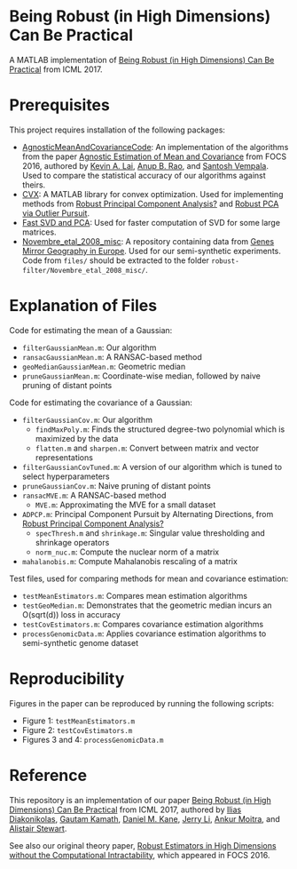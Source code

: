 # Being Robust (in High Dimensions) Can Be Practical
A MATLAB implementation of [Being Robust (in High Dimensions) Can Be Practical](https://arxiv.org/abs/1703.00893) from ICML 2017.

Prerequisites 
===
This project requires installation of the following packages:
* [AgnosticMeanAndCovarianceCode](https://github.com/kal2000/AgnosticMeanAndCovarianceCode): An implementation of the algorithms from the paper [Agnostic Estimation of Mean and Covariance](https://arxiv.org/abs/1604.06968) from FOCS 2016, authored by [Kevin A. Lai](https://www.cc.gatech.edu/~klai9/), [Anup B. Rao](https://sites.google.com/site/anupraob/), and [Santosh Vempala](https://www.cc.gatech.edu/~vempala/). Used to compare the statistical accuracy of our algorithms against theirs.
* [CVX](http://cvxr.com/cvx/): A MATLAB library for convex optimization. Used for implementing methods from [Robust Principal Component Analysis?](https://dl.acm.org/citation.cfm?id=1970395) and [Robust PCA via Outlier Pursuit](https://arxiv.org/abs/1010.4237).
* [Fast SVD and PCA](https://www.mathworks.com/matlabcentral/fileexchange/47132-fast-svd-and-pca): Used for faster computation of SVD for some large matrices.
* [Novembre_etal_2008_misc](https://github.com/NovembreLab/Novembre_etal_2008_misc): A repository containing data from [Genes Mirror Geography in Europe](https://www.nature.com/articles/nature07331). Used for our semi-synthetic experiments. Code from `files/` should be extracted to the folder `robust-filter/Novembre_etal_2008_misc/`.

Explanation of Files
===
Code for estimating the mean of a Gaussian:
* `filterGaussianMean.m`: Our algorithm
* `ransacGaussianMean.m`: A RANSAC-based method
* `geoMedianGaussianMean.m`: Geometric median
* `pruneGaussianMean.m`: Coordinate-wise median, followed by naive pruning of distant points

Code for estimating the covariance of a Gaussian:
* `filterGaussianCov.m`: Our algorithm
    * `findMaxPoly.m`: Finds the structured degree-two polynomial which is maximized by the data
    * `flatten.m` and `sharpen.m`: Convert between matrix and vector representations
* `filterGaussianCovTuned.m`: A version of our algorithm which is tuned to select hyperparameters 
* `pruneGaussianCov.m`: Naive pruning of distant points
* `ransacMVE.m`: A RANSAC-based method
    * `MVE.m`: Approximating the MVE for a small dataset
* `ADPCP.m`: Principal Component Pursuit by Alternating Directions, from [Robust Principal Component Analysis?](https://dl.acm.org/citation.cfm?id=1970395)
    * `specThresh.m` and `shrinkage.m`: Singular value thresholding and shrinkage operators
    * `norm_nuc.m`: Compute the nuclear norm of a matrix
* `mahalanobis.m`: Compute Mahalanobis rescaling of a matrix

Test files, used for comparing methods for mean and covariance estimation:
* `testMeanEstimators.m`: Compares mean estimation algorithms
* `testGeoMedian.m`: Demonstrates that the geometric median incurs an O(sqrt(d)) loss in accuracy
* `testCovEstimators.m`: Compares covariance estimation algorithms
* `processGenomicData.m`: Applies covariance estimation algorithms to semi-synthetic genome dataset

Reproducibility
===
Figures in the paper can be reproduced by running the following scripts:
* Figure 1: `testMeanEstimators.m`
* Figure 2: `testCovEstimators.m`
* Figures 3 and 4: `processGenomicData.m`

Reference
===
This repository is an implementation of our paper [Being Robust (in High Dimensions) Can Be Practical](https://arxiv.org/abs/1703.00893) from ICML 2017, authored by [Ilias Diakonikolas](http://www.iliasdiakonikolas.org/), [Gautam Kamath](http://www.gautamkamath.com/), [Daniel M. Kane](https://cseweb.ucsd.edu/~dakane/), [Jerry Li](http://www.mit.edu/~jerryzli/), [Ankur Moitra](http://people.csail.mit.edu/moitra/), and [Alistair Stewart](http://www.alistair-stewart.com/).

See also our original theory paper, [Robust Estimators in High Dimensions without the Computational Intractability](https://arxiv.org/abs/1604.06443), which appeared in FOCS 2016.
